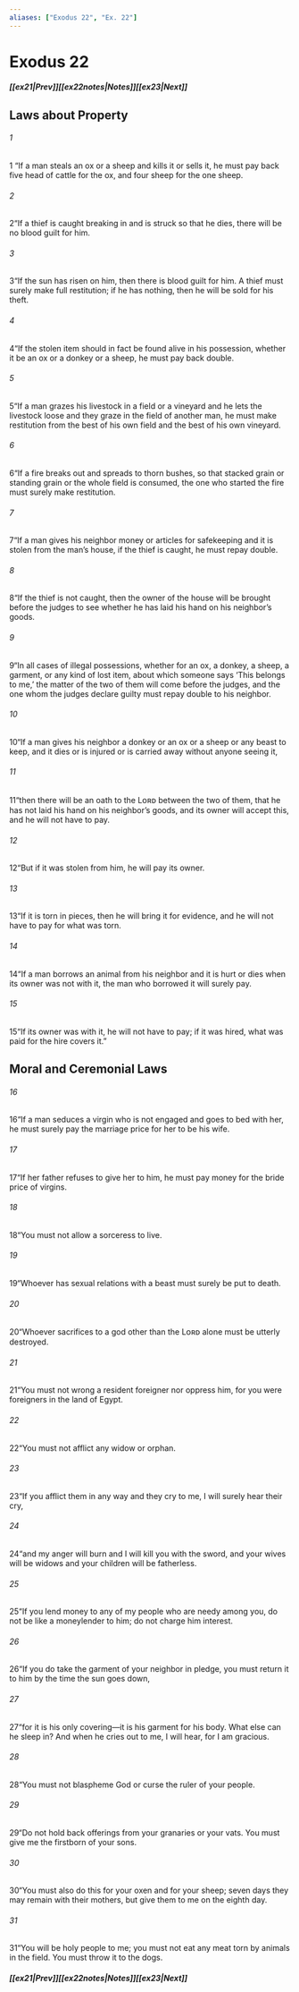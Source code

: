 ```yaml
---
aliases: ["Exodus 22", "Ex. 22"]
---
```

# Exodus 22
##### <span class=arrow-left></span>[[ex21|Prev]]<span class=navigation-separator></span>[[ex22notes|Notes]]<span class=navigation-separator></span>[[ex23|Next]]<span class=arrow-right></span>
## Laws about Property
###### 1
<span class=verse-first>1</span> “If a man steals an ox or a sheep and kills it or sells it, he must pay back five head of cattle for the ox, and four sheep for the one sheep.
###### 2
<span class=verse-first>2</span>“If a thief is caught breaking in and is struck so that he dies, there will be no blood guilt for him.
###### 3
<span class=verse-body>3</span>“If the sun has risen on him, then there is blood guilt for him. A thief must surely make full restitution; if he has nothing, then he will be sold for his theft.
###### 4
<span class=verse-body>4</span>“If the stolen item should in fact be found alive in his possession, whether it be an ox or a donkey or a sheep, he must pay back double.
<div class=paragraph-break></div>

###### 5
<span class=verse-first>5</span>“If a man grazes his livestock in a field or a vineyard and he lets the livestock loose and they graze in the field of another man, he must make restitution from the best of his own field and the best of his own vineyard.
<div class=paragraph-break></div>

###### 6
<span class=verse-first>6</span>“If a fire breaks out and spreads to thorn bushes, so that stacked grain or standing grain or the whole field is consumed, the one who started the fire must surely make restitution.
<div class=paragraph-break></div>

###### 7
<span class=verse-first>7</span>“If a man gives his neighbor money or articles for safekeeping and it is stolen from the man’s house, if the thief is caught, he must repay double.
###### 8
<span class=verse-body>8</span>“If the thief is not caught, then the owner of the house will be brought before the judges to see whether he has laid his hand on his neighbor’s goods.
###### 9
<span class=verse-body>9</span>“In all cases of illegal possessions, whether for an ox, a donkey, a sheep, a garment, or any kind of lost item, about which someone says ‘This belongs to me,’ the matter of the two of them will come before the judges, and the one whom the judges declare guilty must repay double to his neighbor.
<div class=paragraph-break></div>

###### 10
<span class=verse-first>10</span>“If a man gives his neighbor a donkey or an ox or a sheep or any beast to keep, and it dies or is injured or is carried away without anyone seeing it,
###### 11
<span class=verse-body>11</span>“then there will be an oath to the Lᴏʀᴅ between the two of them, that he has not laid his hand on his neighbor’s goods, and its owner will accept this, and he will not have to pay.
###### 12
<span class=verse-body>12</span>“But if it was stolen from him, he will pay its owner.
###### 13
<span class=verse-body>13</span>“If it is torn in pieces, then he will bring it for evidence, and he will not have to pay for what was torn.
<div class=paragraph-break></div>

###### 14
<span class=verse-first>14</span>“If a man borrows an animal from his neighbor and it is hurt or dies when its owner was not with it, the man who borrowed it will surely pay.
###### 15
<span class=verse-body>15</span>“If its owner was with it, he will not have to pay; if it was hired, what was paid for the hire covers it.”
## Moral and Ceremonial Laws
###### 16
<span class=verse-first>16</span>“If a man seduces a virgin who is not engaged and goes to bed with her, he must surely pay the marriage price for her to be his wife.
###### 17
<span class=verse-body>17</span>“If her father refuses to give her to him, he must pay money for the bride price of virgins.
<div class=paragraph-break></div>

###### 18
<span class=verse-first>18</span>“You must not allow a sorceress to live.
<div class=paragraph-break></div>

###### 19
<span class=verse-first>19</span>“Whoever has sexual relations with a beast must surely be put to death.
<div class=paragraph-break></div>

###### 20
<span class=verse-first>20</span>“Whoever sacrifices to a god other than the Lᴏʀᴅ alone must be utterly destroyed.
<div class=paragraph-break></div>

###### 21
<span class=verse-first>21</span>“You must not wrong a resident foreigner nor oppress him, for you were foreigners in the land of Egypt.
###### 22
<span class=verse-body>22</span>“You must not afflict any widow or orphan.
###### 23
<span class=verse-body>23</span>“If you afflict them in any way and they cry to me, I will surely hear their cry,
###### 24
<span class=verse-body>24</span>“and my anger will burn and I will kill you with the sword, and your wives will be widows and your children will be fatherless.
<div class=paragraph-break></div>

###### 25
<span class=verse-first>25</span>“If you lend money to any of my people who are needy among you, do not be like a moneylender to him; do not charge him interest.
###### 26
<span class=verse-body>26</span>“If you do take the garment of your neighbor in pledge, you must return it to him by the time the sun goes down,
###### 27
<span class=verse-body>27</span>“for it is his only covering—it is his garment for his body. What else can he sleep in? And when he cries out to me, I will hear, for I am gracious.
<div class=paragraph-break></div>

###### 28
<span class=verse-first>28</span>“You must not blaspheme God or curse the ruler of your people.
<div class=paragraph-break></div>

###### 29
<span class=verse-first>29</span>“Do not hold back offerings from your granaries or your vats. You must give me the firstborn of your sons.
###### 30
<span class=verse-body>30</span>“You must also do this for your oxen and for your sheep; seven days they may remain with their mothers, but give them to me on the eighth day.
<div class=paragraph-break></div>

###### 31
<span class=verse-first>31</span>“You will be holy people to me; you must not eat any meat torn by animals in the field. You must throw it to the dogs.
##### <span class=arrow-left></span>[[ex21|Prev]]<span class=navigation-separator></span>[[ex22notes|Notes]]<span class=navigation-separator></span>[[ex23|Next]]<span class=arrow-right></span>